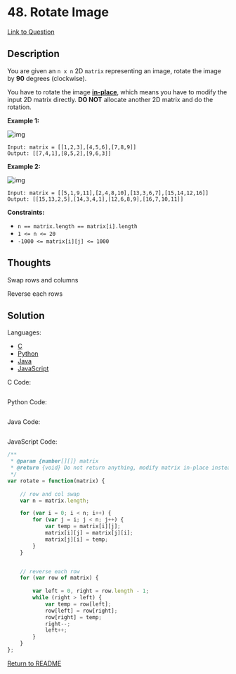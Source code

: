 # 48. Rotate Image
[Link to Question](https://leetcode.com/problems/rotate-image/description/)



## Description

You are given an `n x n` 2D `matrix` representing an image, rotate the image by **90** degrees (clockwise).

You have to rotate the image [**in-place**](https://en.wikipedia.org/wiki/In-place_algorithm), which means you have to modify the input 2D matrix directly. **DO NOT** allocate another 2D matrix and do the rotation.

 

**Example 1:**

![img](https://assets.leetcode.com/uploads/2020/08/28/mat1.jpg)

```
Input: matrix = [[1,2,3],[4,5,6],[7,8,9]]
Output: [[7,4,1],[8,5,2],[9,6,3]]
```

**Example 2:**

![img](https://assets.leetcode.com/uploads/2020/08/28/mat2.jpg)

```
Input: matrix = [[5,1,9,11],[2,4,8,10],[13,3,6,7],[15,14,12,16]]
Output: [[15,13,2,5],[14,3,4,1],[12,6,8,9],[16,7,10,11]]
```

 

**Constraints:**

- `n == matrix.length == matrix[i].length`
- `1 <= n <= 20`
- `-1000 <= matrix[i][j] <= 1000`



## Thoughts

Swap rows and columns

Reverse each rows





## Solution

Languages:

- [C](#C)
- [Python](#python)
- [Java](#java)
- [JavaScript](#javascript)

<div id="C"></div>C Code:

```C

```

<div id="python"></div>Python Code:

```python

```

<div id="java"></div>Java Code:

```java

```

<div id="javascript"></div>JavaScript Code:

```javascript
/**
 * @param {number[][]} matrix
 * @return {void} Do not return anything, modify matrix in-place instead.
 */
var rotate = function(matrix) {
    
    // row and col swap
    var n = matrix.length;

    for (var i = 0; i < n; i++) {
        for (var j = i; j < n; j++) {
            var temp = matrix[i][j];
            matrix[i][j] = matrix[j][i];
            matrix[j][i] = temp;
        }
    }


    // reverse each row
    for (var row of matrix) {
        
        var left = 0, right = row.length - 1;
        while (right > left) {
            var temp = row[left];
            row[left] = row[right];
            row[right] = temp; 
            right--;
            left++;
        }
    }
};
```

[Return to README](./../README.md)

